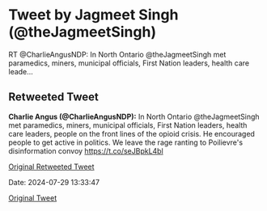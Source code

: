 # Tweet by Jagmeet Singh (@theJagmeetSingh)

RT @CharlieAngusNDP: In North Ontario @theJagmeetSingh met paramedics, miners, municipal officials, First Nation leaders, health care leade…

## Retweeted Tweet

**Charlie Angus (@CharlieAngusNDP):** In North Ontario @theJagmeetSingh met paramedics, miners, municipal officials, First Nation leaders, health care leaders, people on the front lines of the opioid crisis.
He encouraged people to get active in politics.
We leave the rage ranting to Poilievre's disinformation convoy https://t.co/seJBpkL4bl

[Original Retweeted Tweet](https://x.com/CharlieAngusNDP/status/1817677675906965603)

Date: 2024-07-29 13:33:47

[Original Tweet](https://x.com/theJagmeetSingh/status/1817916432237068318)

